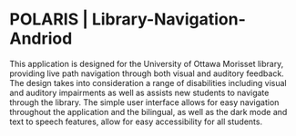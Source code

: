 # POLARIS | Library-Navigation-Andriod

This application is designed for the University of Ottawa Morisset library, providing live path navigation through both visual and auditory feedback. The design takes into consideration a range of disabilities including visual and auditory impairments as well as assists new students to navigate through the library. The simple user interface allows for easy navigation throughout the application and the bilingual, as well as the dark mode and text to speech features, allow for easy accessibility for all students.


